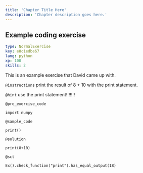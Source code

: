 ```yaml
---
title: 'Chapter Title Here'
description: 'Chapter description goes here.'
---
```


## Example coding exercise

```yaml
type: NormalExercise
key: e8c1edbe67
lang: python
xp: 100
skills: 2
```

This is an example exercise that David came up with.

`@instructions`
print the result of 8 + 10 with the print statement.

`@hint`
use the print statement!!!!!!!

`@pre_exercise_code`
```{python}
import numpy
```

`@sample_code`
```{python}
print()
```

`@solution`
```{python}
print(8+10)
```

`@sct`
```{python}
Ex().check_function("print").has_equal_output(18)
```
